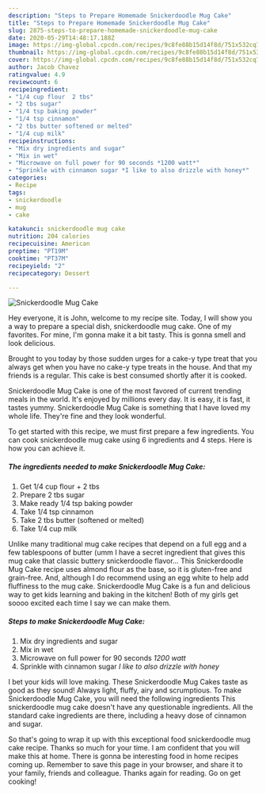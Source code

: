 ```yaml
---
description: "Steps to Prepare Homemade Snickerdoodle Mug Cake"
title: "Steps to Prepare Homemade Snickerdoodle Mug Cake"
slug: 2875-steps-to-prepare-homemade-snickerdoodle-mug-cake
date: 2020-05-29T14:48:17.188Z
image: https://img-global.cpcdn.com/recipes/9c8fe88b15d14f8d/751x532cq70/snickerdoodle-mug-cake-recipe-main-photo.jpg
thumbnail: https://img-global.cpcdn.com/recipes/9c8fe88b15d14f8d/751x532cq70/snickerdoodle-mug-cake-recipe-main-photo.jpg
cover: https://img-global.cpcdn.com/recipes/9c8fe88b15d14f8d/751x532cq70/snickerdoodle-mug-cake-recipe-main-photo.jpg
author: Jacob Chavez
ratingvalue: 4.9
reviewcount: 6
recipeingredient:
- "1/4 cup flour  2 tbs"
- "2 tbs sugar"
- "1/4 tsp baking powder"
- "1/4 tsp cinnamon"
- "2 tbs butter softened or melted"
- "1/4 cup milk"
recipeinstructions:
- "Mix dry ingredients and sugar"
- "Mix in wet"
- "Microwave on full power for 90 seconds *1200 watt*"
- "Sprinkle with cinnamon sugar *I like to also drizzle with honey*"
categories:
- Recipe
tags:
- snickerdoodle
- mug
- cake

katakunci: snickerdoodle mug cake 
nutrition: 204 calories
recipecuisine: American
preptime: "PT19M"
cooktime: "PT37M"
recipeyield: "2"
recipecategory: Dessert

---
```



![Snickerdoodle Mug Cake](https://img-global.cpcdn.com/recipes/9c8fe88b15d14f8d/751x532cq70/snickerdoodle-mug-cake-recipe-main-photo.jpg)

Hey everyone, it is John, welcome to my recipe site. Today, I will show you a way to prepare a special dish, snickerdoodle mug cake. One of my favorites. For mine, I'm gonna make it a bit tasty. This is gonna smell and look delicious.

Brought to you today by those sudden urges for a cake-y type treat that you always get when you have no cake-y type treats in the house. And that my friends is a regular. This cake is best consumed shortly after it is cooked.

Snickerdoodle Mug Cake is one of the most favored of current trending meals in the world. It's enjoyed by millions every day. It is easy, it is fast, it tastes yummy. Snickerdoodle Mug Cake is something that I have loved my whole life. They're fine and they look wonderful.


To get started with this recipe, we must first prepare a few ingredients. You can cook snickerdoodle mug cake using 6 ingredients and 4 steps. Here is how you can achieve it.

<!--inarticleads1-->

##### The ingredients needed to make Snickerdoodle Mug Cake:

1. Get 1/4 cup flour + 2 tbs
1. Prepare 2 tbs sugar
1. Make ready 1/4 tsp baking powder
1. Take 1/4 tsp cinnamon
1. Take 2 tbs butter (softened or melted)
1. Take 1/4 cup milk


Unlike many traditional mug cake recipes that depend on a full egg and a few tablespoons of butter (umm I have a secret ingredient that gives this mug cake that classic buttery snickerdoodle flavor… This Snickerdoodle Mug Cake recipe uses almond flour as the base, so it is gluten-free and grain-free. And, although I do recommend using an egg white to help add fluffiness to the mug cake. Snickerdoodle Mug Cake is a fun and delicious way to get kids learning and baking in the kitchen! Both of my girls get soooo excited each time I say we can make them. 

<!--inarticleads2-->

##### Steps to make Snickerdoodle Mug Cake:

1. Mix dry ingredients and sugar
1. Mix in wet
1. Microwave on full power for 90 seconds *1200 watt*
1. Sprinkle with cinnamon sugar *I like to also drizzle with honey*


I bet your kids will love making. These Snickerdoodle Mug Cakes taste as good as they sound! Always light, fluffy, airy and scrumptious. To make Snickerdoodle Mug Cake, you will need the following ingredients This snickerdoodle mug cake doesn&#39;t have any questionable ingredients. All the standard cake ingredients are there, including a heavy dose of cinnamon and sugar. 

So that's going to wrap it up with this exceptional food snickerdoodle mug cake recipe. Thanks so much for your time. I am confident that you will make this at home. There is gonna be interesting food in home recipes coming up. Remember to save this page in your browser, and share it to your family, friends and colleague. Thanks again for reading. Go on get cooking!
